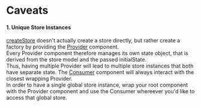 # Caveats

####  1. Unique Store Instances

[createStore](../api/createStore.md) doesn't actually create a store directly, but rather create a factory by providing the [Provider](../api/Provider.md) component.<br>
Every Provider component therefore manages its own state object, that is derived from the store model and the passed initialState.<br>
Thus, having multiple Provider will lead to multiple store instances that both have separate state. The [Consumer](../api/Consumer.md) component will always interact with the closest wrapping Provider.<br>
In order to have a single global store instance, wrap your root component with the Provider component and use the Consumer whereever you'd like to access that global store.